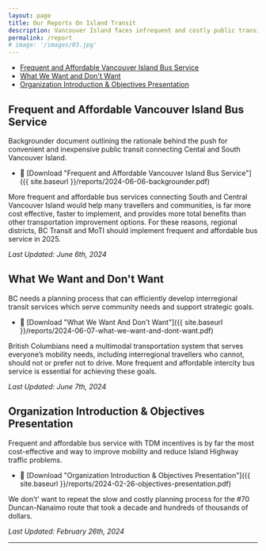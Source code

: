 ```yaml
---
layout: page
title: Our Reports On Island Transit
description: Vancouver Island faces infrequent and costly public transit, addressing only a small portion of demand. Prioritizing frequent and affordable bus service connecting Victoria with central Vancouver Island is critical, offering user and community benefits, reducing congestion, crashes, and emissions more cost-effectively than highway improvements.
permalink: /report
# image: '/images/03.jpg'
---
```


- [Frequent and Affordable Vancouver Island Bus Service](#frequent-and-affordable-vancouver-island-bus-service)
- [What We Want and Don't Want](#what-we-want-and-dont-want)
- [Organization Introduction & Objectives Presentation](#organization-introduction--objectives-presentation)

## Frequent and Affordable Vancouver Island Bus Service

Backgrounder document outlining the rationale behind the push for convenient and inexpensive public transit connecting Cental and South Vancouver Island.

- 🔗 [Download "Frequent and Affordable Vancouver Island Bus Service"]({{ site.baseurl }}/reports/2024-06-06-backgrounder.pdf)

More frequent and affordable bus services connecting South and Central Vancouver Island would help many travellers and communities, is far more cost effective, faster to implement, and provides more total benefits than other transportation improvement options. For these reasons, regional districts, BC Transit and MoTI should implement frequent and affordable bus service in 2025.

<em>Last Updated: June 6th, 2024</em>

## What We Want and Don't Want

BC needs a planning process that can efficiently develop interregional transit services which serve community needs and support strategic goals.

- 🔗 [Download "What We Want And Don't Want"]({{ site.baseurl }}/reports/2024-06-07-what-we-want-and-dont-want.pdf)

British Columbians need a multimodal transportation system that serves everyone’s mobility needs, including interregional travellers who cannot, should not or prefer not to drive. More frequent and affordable intercity bus service is essential for achieving these goals.

<em>Last Updated: June 7th, 2024</em>

## Organization Introduction & Objectives Presentation

Frequent and affordable bus service with TDM incentives is by far the most cost-effective and way to improve mobility and reduce Island Highway traffic problems.

- 🔗 [Download "Organization Introduction & Objectives Presentation"]({{ site.baseurl }}/reports/2024-02-26-objectives-presentation.pdf)

We don’t’ want to repeat the slow and costly planning process for the #70 Duncan-Nanaimo route that took a decade and hundreds of thousands of dollars.

<em>Last Updated: February 26th, 2024</em>

***